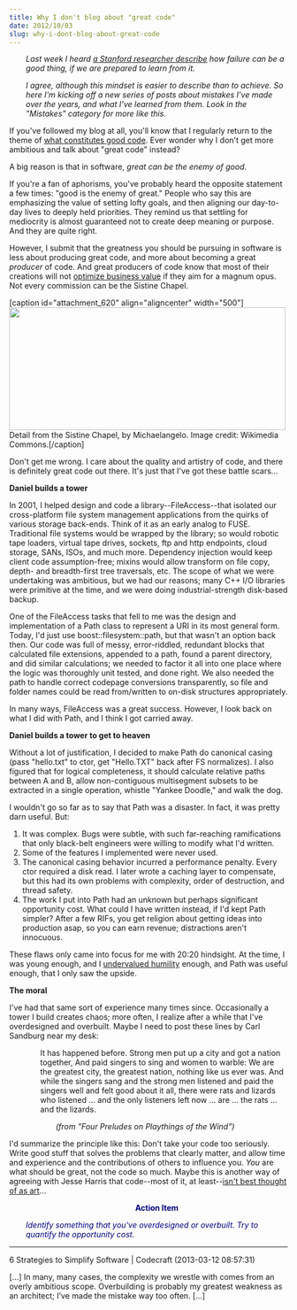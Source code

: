 ```yaml
---
title: Why I don't blog about "great code"
date: 2012/10/03
slug: why-i-dont-blog-about-great-code
---
```


<p style="text-align:left;padding-left:30px;"><em>Last week I heard <a href="http://ttbook.org/book/carol-dweck-psychology-failure-and-success" target="_blank">a Stanford researcher describe</a> how failure can be a good thing, if we are prepared to learn from it.</em></p>
<p style="padding-left:30px;"><em>I agree, although this mindset is easier to describe than to achieve. So here I'm kicking off a new series of posts about mistakes I've made over the years, and what I've learned from them. Look in the "Mistakes" category for more like this.</em></p>
If you've followed my blog at all, you'll know that I regularly return to the theme of <a href="/category/good-code/" target="_blank">what constitutes good code</a>. Ever wonder why I don't get more ambitious and talk about "great code" instead?

A big reason is that in software, <em>great can be the enemy of good</em>.

If you're a fan of aphorisms, you've probably heard the opposite statement a few times: "good is the enemy of great." People who say this are emphasizing the value of setting lofty goals, and then aligning our day-to-day lives to deeply held priorities. They remind us that settling for mediocrity is almost guaranteed not to create deep meaning or purpose. And they are quite right.

However, I submit that the greatness you should be pursuing in software is less about producing great code, and more about becoming a great <em>producer</em> of code. And great producers of code know that most of their creations will not <a title="Good Code Is Optimized" href="good-code-is-optimized.md" target="_blank">optimize business value</a> if they aim for a magnum opus. Not every commission can be the Sistine Chapel.

[caption id="attachment_620" align="aligncenter" width="500"]<a href="http://en.wikipedia.org/wiki/File:Creaci%C3%B3n_de_Ad%C3%A1n_(Miguel_%C3%81ngel).jpg"><img class="size-full wp-image-620" title="Screen Shot 2012-10-02 at 10.10.04 PM" src="http://codecraft.co/wp-content/uploads/2012/10/screen-shot-2012-10-02-at-10-10-04-pm.png" alt="" width="500" height="222" /></a> Detail from the Sistine Chapel, by Michaelangelo. Image credit: Wikimedia Commons.[/caption]

Don't get me wrong. I care about the quality and artistry of code, and there is definitely great code out there. It's just that I've got these battle scars...

<strong>Daniel builds a tower</strong>

In 2001, I helped design and code <!--more-->a library--FileAccess--that isolated our cross-platform file system management applications from the quirks of various storage back-ends. Think of it as an early analog to FUSE. Traditional file systems would be wrapped by the library; so would robotic tape loaders, virtual tape drives, sockets, ftp and http endpoints, cloud storage, SANs, ISOs, and much more. Dependency injection would keep client code assumption-free; mixins would allow transform on file copy, depth- and breadth-first tree traversals, etc. The scope of what we were undertaking was ambitious, but we had our reasons; many C++ I/O libraries were primitive at the time, and we were doing industrial-strength disk-based backup.

One of the FileAccess tasks that fell to me was the design and implementation of a Path class to represent a URI in its most general form. Today, I'd just use boost::filesystem::path, but that wasn't an option back then. Our code was full of messy, error-riddled, redundant blocks that calculated file extensions, appended to a path, found a parent directory, and did similar calculations; we needed to factor it all into one place where the logic was thoroughly unit tested, and done right. We also needed the path to handle correct codepage conversions transparently, so file and folder names could be read from/written to on-disk structures appropriately.

In many ways, FileAccess was a great success. However, I look back on what I did with Path, and I think I got carried away.

<strong>Daniel builds a tower to get to heaven</strong>

Without a lot of justification, I decided to make Path do canonical casing (pass "hello.txt" to ctor, get "Hello.TXT" back after FS normalizes). I also figured that for logical completeness, it should calculate relative paths between A and B, allow non-contiguous multisegment subsets to be extracted in a single operation, whistle "Yankee Doodle," and walk the dog.

I wouldn't go so far as to say that Path was a disaster. In fact, it was pretty darn useful. But:
<ol>
	<li>It was complex. Bugs were subtle, with such far-reaching ramifications that only black-belt engineers were willing to modify what I'd written.</li>
	<li>Some of the features I implemented were never used.</li>
	<li>The canonical casing behavior incurred a performance penalty. Every ctor required a disk read. I later wrote a caching layer to compensate, but this had its own problems with complexity, order of destruction, and thread safety.</li>
	<li>The work I put into Path had an unknown but perhaps significant opportunity cost. What could I have written instead, if I'd kept Path simpler? After a few RIFs, you get religion about getting ideas into production asap, so you can earn revenue; distractions aren't innocuous.</li>
</ol>
These flaws only came into focus for me with 20:20 hindsight. At the time, I was young enough, and I <a title="Humility" href="humility.md">undervalued humility</a> enough, and Path was useful enough, that I only saw the upside.

<strong>The moral</strong>

I've had that same sort of experience many times since. Occasionally a tower I build creates chaos; more often, I realize after a while that I've overdesigned and overbuilt. Maybe I need to post these lines by Carl Sandburg near my desk:
<p style="margin-left:4em;">It has happened before.
Strong men put up a city and got a nation together,
And paid singers to sing and women
to warble: We are the greatest city,
the greatest nation,
nothing like us ever was.
And while the singers sang
and the strong men listened
and paid the singers well
and felt good about it all,
there were rats and lizards who listened
… and the only listeners left now
… are … the rats … and the lizards.</p>
<p style="margin-left:6em;font-style:italic;">(from "Four Preludes on Playthings of the Wind")</p>
I'd summarize the principle like this: Don't take your code too seriously. Write good stuff that solves the problems that clearly matter, and allow time and experience and the contributions of others to influence you. <em>You</em> are what should be great, not the code so much. Maybe this is another way of agreeing with Jesse Harris that code--most of it, at least--<a title="Code Isn’t Art" href="code-isnt-art.md" target="_blank">isn't best thought of as art</a>...
<p style="padding-left:30px;text-align:center;"><strong><span style="color:#000080;">Action Item</span></strong></p>
<p style="padding-left:30px;"><em><span style="color:#000080;">Identify something that you've overdesigned or overbuilt. Try to quantify the opportunity cost.</span></em></p>

---

6 Strategies to Simplify Software | Codecraft (2013-03-12 08:57:31)

[...] In many, many cases, the complexity we wrestle with comes from an overly ambitious scope. Overbuilding is probably my greatest weakness as an architect; I’ve made the mistake way too often. [...]